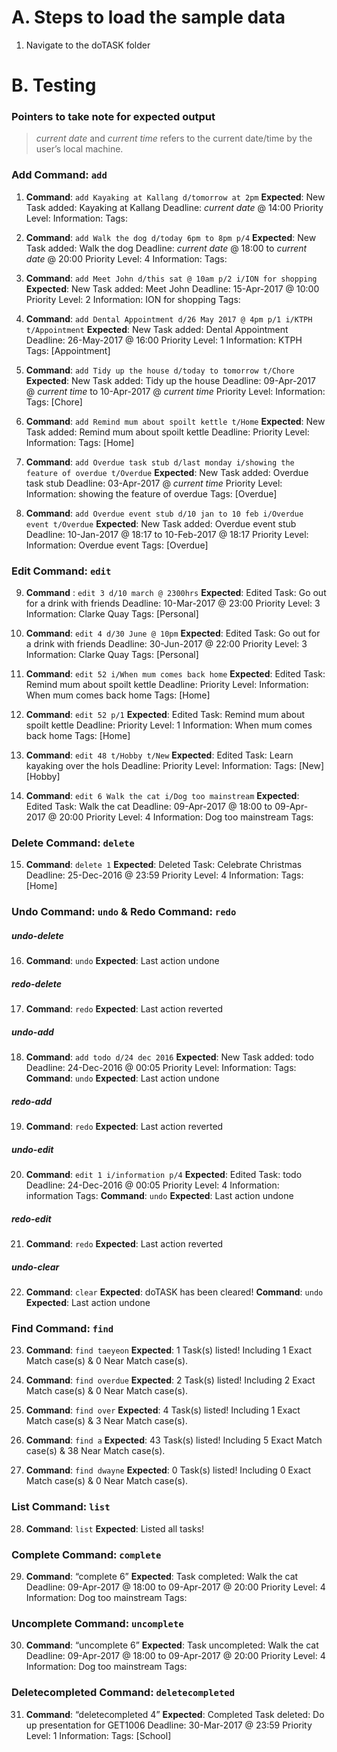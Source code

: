# A. Steps to load the sample data
1. Navigate to the doTASK folder

# B. Testing

### Pointers to take note for expected output
> *current date* and *current time* refers to the current date/time by the user’s local machine.

### Add Command: `add`
1. **Command**: `add Kayaking at Kallang d/tomorrow at 2pm`
**Expected**: New Task added: Kayaking at Kallang Deadline: *current date* @ 14:00 Priority Level:  Information:  Tags:

2. **Command**: `add Walk the dog d/today 6pm to 8pm p/4`
**Expected**: New Task added: Walk the dog Deadline: *current date* @ 18:00 to *current date* @ 20:00 Priority Level: 4 Information:  Tags:

3. **Command**: `add Meet John d/this sat @ 10am p/2 i/ION for shopping`
**Expected**: New Task added: Meet John Deadline: 15-Apr-2017 @ 10:00 Priority Level: 2 Information: ION for shopping Tags:

4. **Command**: `add Dental Appointment d/26 May 2017 @ 4pm p/1 i/KTPH t/Appointment`
**Expected**: New Task added: Dental Appointment Deadline: 26-May-2017 @ 16:00 Priority Level: 1 Information: KTPH Tags: [Appointment]

5. **Command**: `add Tidy up the house d/today to tomorrow t/Chore`
**Expected**: New Task added: Tidy up the house Deadline: 09-Apr-2017 @ *current time* to 10-Apr-2017 @ *current time* Priority Level:  Information:  Tags: [Chore]

6. **Command**: `add Remind mum about spoilt kettle t/Home`
**Expected**: New Task added: Remind mum about spoilt kettle Deadline:  Priority Level:  Information:  Tags: [Home]

7. **Command**: `add Overdue task stub d/last monday i/showing the feature of overdue t/Overdue`
**Expected**: New Task added: Overdue task stub Deadline: 03-Apr-2017 @ *current time* Priority Level:  Information: showing the feature of overdue Tags: [Overdue]

8. **Command**: `add Overdue event stub d/10 jan to 10 feb i/Overdue event t/Overdue`
**Expected**: New Task added: Overdue event stub Deadline: 10-Jan-2017 @ 18:17 to 10-Feb-2017 @ 18:17 Priority Level:  Information: Overdue event Tags: [Overdue]


### Edit Command: `edit`
9. **Command** : `edit 3 d/10 march @ 2300hrs`
**Expected**: Edited Task: Go out for a drink with friends Deadline: 10-Mar-2017 @ 23:00 Priority Level: 3 Information: Clarke Quay Tags: [Personal]

10. **Command**: `edit 4 d/30 June @ 10pm`
**Expected**: Edited Task: Go out for a drink with friends Deadline: 30-Jun-2017 @ 22:00 Priority Level: 3 Information: Clarke Quay Tags: [Personal]

11. **Command**: `edit 52 i/When mum comes back home`
**Expected**: Edited Task: Remind mum about spoilt kettle Deadline:  Priority Level:  Information: When mum comes back home Tags: [Home]

12. **Command**: `edit 52 p/1`
**Expected**: Edited Task: Remind mum about spoilt kettle Deadline:  Priority Level: 1 Information: When mum comes back home Tags: [Home]

13. **Command**: `edit 48 t/Hobby t/New`
**Expected**: Edited Task: Learn kayaking over the hols Deadline:  Priority Level:  Information:  Tags: [New][Hobby]

14. **Command**: `edit 6 Walk the cat i/Dog too mainstream`
**Expected**: Edited Task: Walk the cat Deadline: 09-Apr-2017 @ 18:00 to 09-Apr-2017 @ 20:00 Priority Level: 4 Information: Dog too mainstream Tags:

### Delete Command: `delete`
15. **Command**: `delete 1`
**Expected**: Deleted Task: Celebrate Christmas Deadline: 25-Dec-2016 @ 23:59 Priority Level: 4 Information:  Tags: [Home]

### Undo Command: `undo` & Redo Command: `redo`

##### _undo-delete_
16. **Command**: `undo`
**Expected**: Last action undone

##### _redo-delete_
17. **Command**: `redo`
**Expected**: Last action reverted

##### _undo-add_
18. **Command**: `add todo d/24 dec 2016`
**Expected**: New Task added: todo Deadline: 24-Dec-2016 @ 00:05 Priority Level:  Information:  Tags:
**Command**: `undo`
**Expected**: Last action undone

##### _redo-add_
19. **Command**: `redo`
**Expected**: Last action reverted

##### _undo-edit_
20. **Command**: `edit 1 i/information p/4`
**Expected**: Edited Task: todo Deadline: 24-Dec-2016 @ 00:05 Priority Level: 4 Information: information Tags:
**Command**: `undo`
**Expected**: Last action undone

##### _redo-edit_
21. **Command**: `redo`
**Expected**: Last action reverted

##### _undo-clear_
22. **Command**: `clear`
**Expected**: doTASK has been cleared!
**Command**: `undo`
**Expected**: Last action undone


### Find Command: `find`
23. **Command**: `find taeyeon`
**Expected**: 1 Task(s) listed! Including 1 Exact Match case(s) & 0 Near Match case(s).

24. **Command**: `find overdue`
**Expected**: 2 Task(s) listed! Including 2 Exact Match case(s) & 0 Near Match case(s).

25. **Command**: `find over`
**Expected**: 4 Task(s) listed! Including 1 Exact Match case(s) & 3 Near Match case(s).

26. **Command**: `find a`
**Expected**: 43 Task(s) listed! Including 5 Exact Match case(s) & 38 Near Match case(s).

27. **Command**: `find dwayne`
**Expected**: 0 Task(s) listed! Including 0 Exact Match case(s) & 0 Near Match case(s).


### List Command: `list`
28. **Command**: `list`
**Expected**: Listed all tasks!


### Complete Command: `complete`

29. **Command**: “complete 6”
**Expected**: Task completed: Walk the cat Deadline: 09-Apr-2017 @ 18:00 to 09-Apr-2017 @ 20:00 Priority Level: 4 Information: Dog too mainstream Tags:

### Uncomplete Command: `uncomplete`
30. **Command**: “uncomplete 6”
**Expected**: Task uncompleted: Walk the cat Deadline: 09-Apr-2017 @ 18:00 to 09-Apr-2017 @ 20:00 Priority Level: 4 Information: Dog too mainstream Tags:

### Deletecompleted Command: `deletecompleted`
31. **Command**: “deletecompleted 4”
**Expected**: Completed Task deleted: Do up presentation for GET1006 Deadline: 30-Mar-2017 @ 23:59 Priority Level: 1 Information:  Tags: [School]
